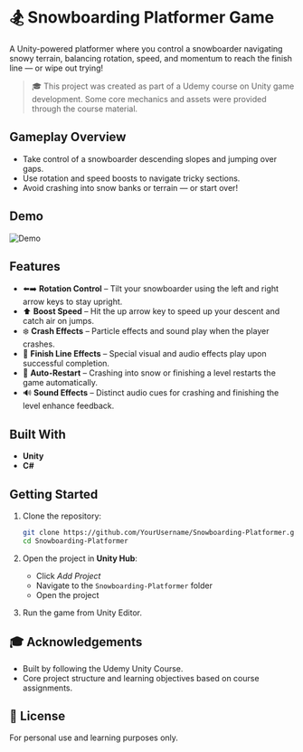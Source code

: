 # 🏂 Snowboarding Platformer Game

A Unity-powered platformer where you control a snowboarder navigating snowy terrain, balancing rotation, speed, and momentum to reach the finish line — or wipe out trying!

> 🎓 This project was created as part of a Udemy course on Unity game development. Some core mechanics and assets were provided through the course material.

## Gameplay Overview

- Take control of a snowboarder descending slopes and jumping over gaps.
- Use rotation and speed boosts to navigate tricky sections.
- Avoid crashing into snow banks or terrain — or start over!

## Demo
![Demo](SnowBoarder.gif)
## Features

- ⬅️➡️ **Rotation Control** – Tilt your snowboarder using the left and right arrow keys to stay upright.
- ⬆️ **Boost Speed** – Hit the up arrow key to speed up your descent and catch air on jumps.
- ❄️ **Crash Effects** – Particle effects and sound play when the player crashes.
- 🏁 **Finish Line Effects** – Special visual and audio effects play upon successful completion.
- 🔁 **Auto-Restart** – Crashing into snow or finishing a level restarts the game automatically.
- 🔊 **Sound Effects** – Distinct audio cues for crashing and finishing the level enhance feedback.

## Built With

- **Unity** 
- **C#**

## Getting Started

1. Clone the repository:
   ```bash
   git clone https://github.com/YourUsername/Snowboarding-Platformer.git
   cd Snowboarding-Platformer
2. Open the project in **Unity Hub**:
   - Click *Add Project*
   - Navigate to the `Snowboarding-Platformer` folder
   - Open the project

3. Run the game from Unity Editor.

## 🎓 Acknowledgements

- Built by following the Udemy Unity Course.
- Core project structure and learning objectives based on course assignments.

## 📄 License

For personal use and learning purposes only.

